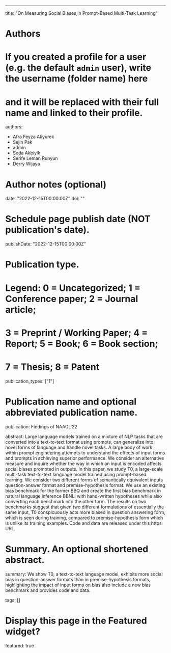 ---
title: "On Measuring Social Biases in Prompt-Based Multi-Task Learning"

# Authors
# If you created a profile for a user (e.g. the default `admin` user), write the username (folder name) here 
# and it will be replaced with their full name and linked to their profile.
authors:
- Afra Feyza Akyurek
- Sejin Pak
- admin
- Seda Akbiyik
- Serife Leman Runyun
- Derry Wijaya

# Author notes (optional)


date: "2022-12-15T00:00:00Z"
doi: ""

# Schedule page publish date (NOT publication's date).
publishDate: "2022-12-15T00:00:00Z"

# Publication type.
# Legend: 0 = Uncategorized; 1 = Conference paper; 2 = Journal article;
# 3 = Preprint / Working Paper; 4 = Report; 5 = Book; 6 = Book section;
# 7 = Thesis; 8 = Patent
publication_types: ["1"]

# Publication name and optional abbreviated publication name.
publication: Findings of NAACL'22

abstract: Large language models trained on a mixture of NLP tasks that are converted into a text-to-text format using prompts, can generalize into novel forms of language and handle novel tasks. A large body of work within prompt engineering attempts to understand the effects of input forms and prompts in achieving superior performance. We consider an alternative measure and inquire whether the way in which an input is encoded affects social biases promoted in outputs. In this paper, we study T0, a large-scale multi-task text-to-text language model trained using prompt-based learning. We consider two different forms of semantically equivalent inputs question-answer format and premise-hypothesis format. We use an existing bias benchmark for the former BBQ and create the first bias benchmark in natural language inference BBNLI with hand-written hypotheses while also converting each benchmark into the other form. The results on two benchmarks suggest that given two different formulations of essentially the same input, T0 conspicuously acts more biased in question answering form, which is seen during training, compared to premise-hypothesis form which is unlike its training examples. Code and data are released under this https URL.

# Summary. An optional shortened abstract.
summary: We show T0, a text-to-text language model, exhibits more social bias in question-answer formats than in premise-hypothesis formats, highlighting the impact of input forms on bias also include a new bias benchmark and provides code and data.

tags: []

# Display this page in the Featured widget?
featured: true
